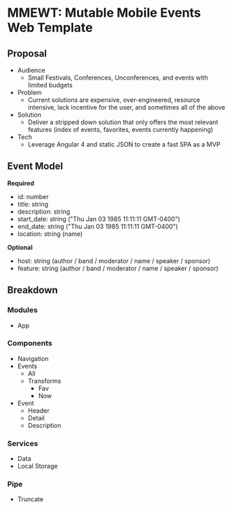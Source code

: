 # MMEWT: Mutable Mobile Events Web Template

## Proposal
* Audience
  * Small Festivals, Conferences, Unconferences, and events with limited budgets
* Problem
  * Current solutions are expensive, over-engineered, resource intensive, lack incentive for the user, and sometimes all of the above
* Solution
  * Deliver a stripped down solution that only offers the most relevant features (index of events, favorites, events currently happening)
* Tech
  * Leverage Angular 4 and static JSON to create a fast SPA as a MVP

## Event Model

**Required**

* id: number
* title: string
* description: string
* start_date: string ("Thu Jan 03 1985 11:11:11 GMT-0400")
* end_date: string ("Thu Jan 03 1985 11:11:11 GMT-0400")
* location: string (name)

**Optional**

* host: string (author / band / moderator / name / speaker / sponsor)
* feature: string (author / band / moderator / name / speaker / sponsor)

## Breakdown

### Modules
* App

### Components
* Navigation
* Events
  * All 
  * Transforms  
     * Fav
     * Now
* Event
  * Header
  * Detail
  * Description

### Services
* Data
* Local Storage

### Pipe
* Truncate
